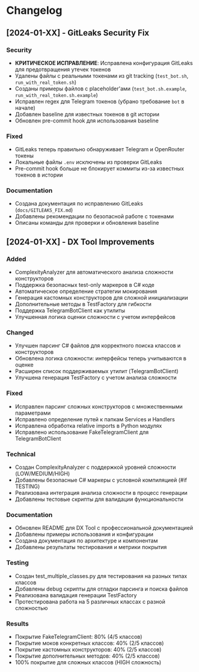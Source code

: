 # Changelog

## [2024-01-XX] - GitLeaks Security Fix

### Security
- **КРИТИЧЕСКОЕ ИСПРАВЛЕНИЕ**: Исправлена конфигурация GitLeaks для предотвращения утечек токенов
- Удалены файлы с реальными токенами из git tracking (`test_bot.sh`, `run_with_real_token.sh`)
- Созданы примеры файлов с placeholder'ами (`test_bot.sh.example`, `run_with_real_token.sh.example`)
- Исправлен regex для Telegram токенов (убрано требование `bot` в начале)
- Добавлен baseline для известных токенов в git истории
- Обновлен pre-commit hook для использования baseline

### Fixed
- GitLeaks теперь правильно обнаруживает Telegram и OpenRouter токены
- Локальные файлы `.env` исключены из проверки GitLeaks
- Pre-commit hook больше не блокирует коммиты из-за известных токенов в истории

### Documentation
- Создана документация по исправлению GitLeaks (`docs/GITLEAKS_FIX.md`)
- Добавлены рекомендации по безопасной работе с токенами
- Описаны команды для проверки и обновления baseline

## [2024-01-XX] - DX Tool Improvements

### Added
- ComplexityAnalyzer для автоматического анализа сложности конструкторов
- Поддержка безопасных test-only маркеров в C# коде
- Автоматическое определение стратегии мокирования
- Генерация кастомных конструкторов для сложной инициализации
- Дополнительные методы в TestFactory для гибкости
- Поддержка TelegramBotClient как утилиты
- Улучшенная логика оценки сложности с учетом интерфейсов

### Changed
- Улучшен парсинг C# файлов для корректного поиска классов и конструкторов
- Обновлена логика сложности: интерфейсы теперь учитываются в оценке
- Расширен список поддерживаемых утилит (TelegramBotClient)
- Улучшена генерация TestFactory с учетом анализа сложности

### Fixed
- Исправлен парсинг сложных конструкторов с множественными параметрами
- Исправлено определение путей к папкам Services и Handlers
- Исправлена обработка relative imports в Python модулях
- Исправлено использование FakeTelegramClient для TelegramBotClient

### Technical
- Создан ComplexityAnalyzer с поддержкой уровней сложности (LOW/MEDIUM/HIGH)
- Добавлены безопасные C# маркеры с условной компиляцией (#if TESTING)
- Реализована интеграция анализа сложности в процесс генерации
- Добавлены тестовые скрипты для валидации функциональности

### Documentation
- Обновлен README для DX Tool с профессиональной документацией
- Добавлены примеры использования и конфигурации
- Создана документация по архитектуре и компонентам
- Добавлены результаты тестирования и метрики покрытия

### Testing
- Создан test_multiple_classes.py для тестирования на разных типах классов
- Добавлены debug скрипты для отладки парсинга и поиска файлов
- Реализована валидация генерации TestFactory
- Протестирована работа на 5 различных классах с разной сложностью

### Results
- Покрытие FakeTelegramClient: 80% (4/5 классов)
- Покрытие моков конкретных классов: 40% (2/5 классов)
- Покрытие кастомных конструкторов: 40% (2/5 классов)
- Покрытие дополнительных методов: 40% (2/5 классов)
- 100% покрытие для сложных классов (HIGH сложность) 